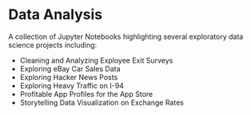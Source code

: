 # Data Analysis
A collection of Jupyter Notebooks highlighting several exploratory data science projects including:
 
- Cleaning and Analyzing Exployee Exit Surveys
- Exploring eBay Car Sales Data
- Exploring Hacker News Posts
- Exploring Heavy Traffic on I-94
- Profitable App Profiles for the App Store
- Storytelling Data Visualization on Exchange Rates
